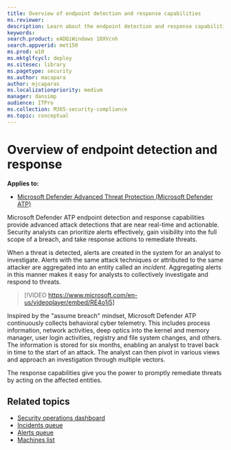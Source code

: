 ```yaml
---
title: Overview of endpoint detection and response capabilities
ms.reviewer: 
description: Learn about the endpoint detection and response capabilities in Microsoft Defender ATP
keywords: 
search.product: eADQiWindows 10XVcnh
search.appverid: met150
ms.prod: w10
ms.mktglfcycl: deploy
ms.sitesec: library
ms.pagetype: security
ms.author: macapara
author: mjcaparas
ms.localizationpriority: medium
manager: dansimp
audience: ITPro
ms.collection: M365-security-compliance 
ms.topic: conceptual
---
```


# Overview of endpoint detection and response

**Applies to:**

- [Microsoft Defender Advanced Threat Protection (Microsoft Defender ATP)](https://go.microsoft.com/fwlink/p/?linkid=2069559)

Microsoft Defender ATP endpoint detection and response capabilities provide advanced attack detections that are near real-time and actionable. Security analysts can prioritize alerts effectively, gain visibility into the full scope of a breach, and take response actions to remediate threats.

When a threat is detected, alerts are created in the system for an analyst to investigate. Alerts with the same attack techniques or attributed to the same attacker are aggregated into an entity called an _incident_. Aggregating alerts in this manner makes it easy for analysts to collectively investigate and respond to threats.

>[!VIDEO https://www.microsoft.com/en-us/videoplayer/embed/RE4o1j5]

Inspired by the "assume breach" mindset, Microsoft Defender ATP continuously collects behavioral cyber telemetry. This includes process information, network activities, deep optics into the kernel and memory manager, user login activities, registry and file system changes, and others. The information is stored for six months, enabling an analyst to travel back in time to the start of an attack. The analyst can then pivot in various views and approach an investigation through multiple vectors.

The response capabilities give you the power to promptly remediate threats by acting on the affected entities.


## Related topics
- [Security operations dashboard](security-operations-dashboard.md)
- [Incidents queue](view-incidents-queue.md)
- [Alerts queue](alerts-queue.md)
- [Machines list](machines-view-overview.md)

